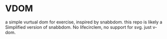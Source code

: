 # VDOM
a simple vurtual dom for exercise, inspired by snabbdom. this repo is likely a Simplified version of snabbdom. No lifecirclem, no support for svg. just v-dom.
